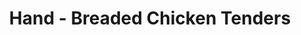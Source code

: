 ---
title: "Hand - Breaded Chicken Tenders"
price: "$10.00"
category: "Appetizers"
img: "src/images/menu/Chicken-Tenders.jpg"
desc: "Served with french fries and a side of ranch dressing"
---